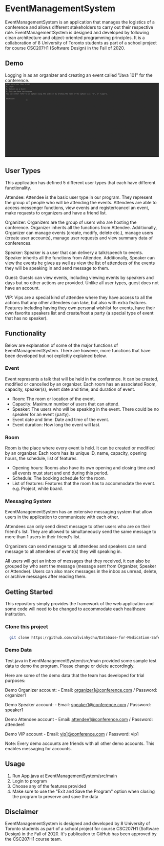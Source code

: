 # EventManagementSystem

EventManagementSystem is an application that manages the logistics of a conference and allows different stakeholders to carry out their respective role.
EventManagementSystem is designed and developed by following clean architecture and object-oriented programming principles. It is a collaboration of 8 University of Toronto students as part of a school project for course CSC207H1 (Software Design) in the Fall of 2020.

## Demo 

Logging in as an organizer and creating an event called "Java 101" for the conference.
<img src="./misc/demo1.gif"/>


## User Types
This application has defined 5 different user types that each have different functionality. 

Attendee: Attendee is the basic user type in our program. They represent the group of people who will be attending the events. Attendees are able to access messenger functions, view events and register/cancel an event, make requests to organizers and have a friend list. 

Organizer: Organizers are the group of users who are hosting the conference. Organizer inherits all the functions from Attendee. Additionally, Organizer can manage events (create, modify, delete etc.), manage users (create user accounts), manage user requests and view summary data of conferences. 

Speaker: Speaker is a user that can delivery a talk/speech to events. Speaker inherits all the functions from Attendee. Additionally, Speaker can view the events he gives as well as view the list of attendees of the events they will be speaking in and send message to them.

Guest: Guests can view events, including viewing events by speakers and days but no other actions are provided. Unlike all user types, guest does not have an account.

VIP: Vips are a special kind of attendee where they have access to all the actions that any other attendees can take, but also with extra features. Features including having they own personal wishlist for events, have their own favorite speakers list and create/host 
a party (a special type of event that has no speaker).

## Functionality
Below are explanation of some of the major functions of EventManagementSystem. There are however, more functions that have been developed but not explicitly explained below.

### Event
Event represents a talk that will be held in the conference. It can be created, modified or cancelled by an organizer. Each room has an associated Room, capacity, speaker(s), event date and time, and duration of event.

- Room: The room or location of the event.
- Capacity: Maximum number of users that can attend.
- Speaker: The users who will be speaking in the event. There could be no speaker for an event (party).
- Event date and time: Date and time of the event.
- Event duration: How long the event will last.

### Room
Room is the place where every event is held. It can be created or modified by an organizer. Each room has its unique ID, name, capacity, opening hours, the schedule, list of features.

- Opening hours: Rooms also have its own opening and closing time and all events must start and end during this period.
- Schedule: The booking schedule for the room.
- List of features: Features that the room has to accommodate the event. e.g. Project, white board.

### Messaging System
EventManagementSystem has an extensive messaging system that allow users in the application to communicate with each other.

Attendees can only send direct message to other users who are on their friend's list. They are allowed to simultaneously send the same message to more than 1 users in their friend's list. 

Organizers can send message to all attendees and speakers can send message to all attendees of event(s) they will speaking in. 

All users will get an inbox of messages that they received, it can also be grouped by who sent the message (message sent from Organizer, Speaker or Attendee). Users can also mark messages in the inbox as unread, delete, or archive messages after reading them.


## Getting Started
This repository simply provides the framework of the web application and some code will need to be changed to accommodate each healthcare institution. 

### Clone this project

```bash
  git clone https://github.com/calvinhychu/Database-for-Medication-Safety-in-Geriatric.git
```

### Demo Data
Test.java in EventManagementSystem/src/main provided some sample test data to demo the program. Please change or delete accordingly.

Here are some of the demo data that the team has developed for trial purposes:

Demo Organizer account: - Email: organizer1@conference.com / Password: organizer1

Demo Speaker account: - Email: speaker1@conference.com / Password: speaker1

Demo Attendee account - Email: attendee1@conference.com / Password: attendee1

Demo VIP account - Email: vip1@conference.com / Password: vip1

Note: Every demo accounts are friends with all other demo accounts. This enables messaging for accounts.

## Usage

1. Run App.java at EventManagementSystem/src/main
2. Login to program
3. Choose any of the features provided
4. Make sure to use the "Exit and Save the Program" option when closing the program to preserve and save the data


## Disclaimer
EventManagementSystem is designed and developed by 8 University of Toronto students as part of a school project for course CSC207H1 (Software Design) in the Fall of 2020. It's publication to GitHub has been approved by the CSC207H1 course team.